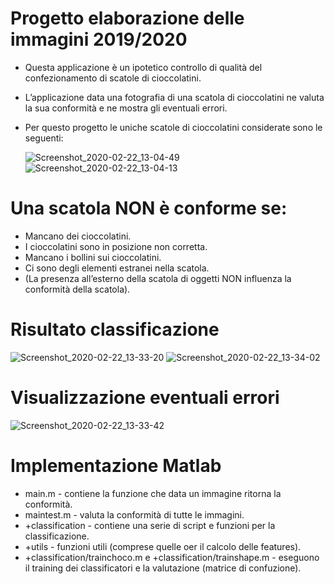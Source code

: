 # Progetto elaborazione delle immagini 2019/2020

* Questa applicazione è un ipotetico controllo di qualità del
  confezionamento di scatole di cioccolatini.
* L’applicazione data una fotografia di una scatola di cioccolatini ne valuta la sua
  conformità e ne mostra gli eventuali errori.
* Per questo progetto le uniche scatole di cioccolatini considerate sono le seguenti:
  
  ![Screenshot_2020-02-22_13-04-49](/uploads/72bd6c4de0328afff35c30a5ed853233/Screenshot_2020-02-22_13-04-49.png)
  ![Screenshot_2020-02-22_13-04-13](/uploads/c7617b95df26fc7258b057b2d624ff52/Screenshot_2020-02-22_13-04-13.png)

# Una scatola NON è conforme se:

* Mancano dei cioccolatini.
* I cioccolatini sono in posizione non corretta.
* Mancano i bollini sui cioccolatini.
* Ci sono degli elementi estranei nella scatola.
* (La presenza all’esterno della scatola di oggetti NON influenza la conformità della scatola).

# Risultato classificazione

 ![Screenshot_2020-02-22_13-33-20](/uploads/6e164e1369bdae3b5ffce3be60c564e6/Screenshot_2020-02-22_13-33-20.png)
 ![Screenshot_2020-02-22_13-34-02](/uploads/8216a5f373493a61598361ec02b9bdea/Screenshot_2020-02-22_13-34-02.png)

# Visualizzazione eventuali errori

 ![Screenshot_2020-02-22_13-33-42](/uploads/055a150155b3e1bf9d0c65d219fe9b24/Screenshot_2020-02-22_13-33-42.png)

# Implementazione Matlab

* main.m - contiene la funzione che data un immagine ritorna la conformità.
* maintest.m - valuta la conformità di tutte le immagini.
* +classification - contiene una serie di script e funzioni per la classificazione.
* +utils - funzioni utili (comprese quelle oer il calcolo delle features).
* +classification/trainchoco.m e +classification/trainshape.m - eseguono il training dei classificatori e la valutazione (matrice di confuzione).
